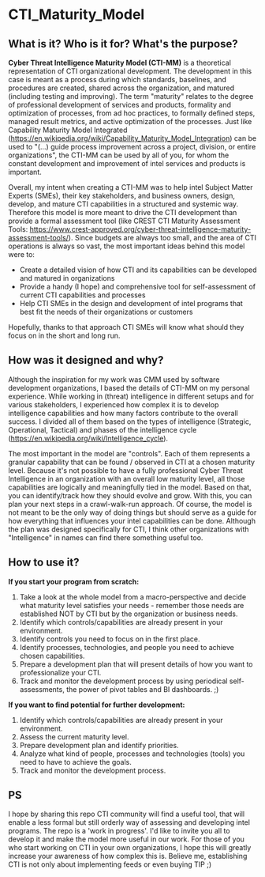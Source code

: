 # CTI_Maturity_Model


## What is it? Who is it for? What's the purpose?

**Cyber Threat Intelligence Maturity Model (CTI-MM)** is a theoretical representation of CTI organizational development. The development in this case is meant as a process during which standards, baselines, and procedures are created, shared across the organization, and matured (including testing and improving). The term "maturity" relates to the degree of professional development of services and products, formality and optimization of processes, from ad hoc practices, to formally defined steps, managed result metrics, and active optimization of the processes.
Just like Capability Maturity Model Integrated (https://en.wikipedia.org/wiki/Capability_Maturity_Model_Integration) can be used to "(...) guide process improvement across a project, division, or entire organizations", the CTI-MM can be used by all of you, for whom the constant development and improvement of intel services and products is important.

Overall, my intent when creating a CTI-MM was to help intel Subject Matter Experts (SMEs), their key stakeholders, and business owners, design, develop, and mature CTI capabilities in a structured and systemic way. Therefore this model is more meant to drive the CTI development than provide a formal assessment tool (like CREST CTI Maturity Assessment Tools: https://www.crest-approved.org/cyber-threat-intelligence-maturity-assessment-tools/).
Since budgets are always too small, and the area of CTI operations is always so vast, the most important ideas behind this model were to:
<ul>
  <li> Create a detailed vision of how CTI and its capabilities can be developed and matured in organizations</li>
  <li> Provide a handy (I hope) and comprehensive tool for self-assessment of current CTI capabilities and processes</li>
  <li> Help CTI SMEs in the design and development of intel programs that best fit the needs of their organizations or customers</li>
</ul>
Hopefully, thanks to that approach CTI SMEs will know what should they focus on in the short and long run. 

## How was it designed and why?

Although the inspiration for my work was CMM used by software development organizations, I based the details of CTI-MM on my personal experience. While working in (threat) intelligence in different setups and for various stakeholders, I experienced how complex it is to develop intelligence capabilities and how many factors contribute to the overall success. 
I divided all of them based on the types of intelligence (Strategic, Operational, Tactical) and phases of the intelligence cycle (https://en.wikipedia.org/wiki/Intelligence_cycle). 

The most important in the model are "controls". Each of them represents a granular capability that can be found / observed in CTI at a chosen maturity level. Because it's not possible to have a fully professional Cyber Threat Intelligence in an organization with an overall low maturity level, all those capabilities are logically and meaningfully tied in the model. Based on that, you can identify/track how they should evolve and grow. With this, you can plan your next steps in a crawl-walk-run approach.
Of course, the model is not meant to be the only way of doing things but should serve as a guide for how everything that influences your intel capabilities can be done. Although the plan was designed specifically for CTI, I think other organizations with "Intelligence" in names can find there something useful too. 

## How to use it?
  **If you start your program from scratch:**
<ol>
    <li>Take a look at the whole model from a macro-perspective and decide what maturity level satisfies your needs - remember those needs are established NOT by CTI but by the organization or business needs.</li>
    <li>Identify which controls/capabilities are already present in your environment.</li>
    <li>Identify controls you need to focus on in the first place.</li>
    <li>Identify processes, technologies, and people you need to achieve chosen capabilities.</li>
    <li>Prepare a development plan that will present details of how you want to professionalize your CTI.</li>
    <li>Track and monitor the development process by using periodical self-assessments, the power of pivot tables and BI dashboards. ;)</li>
</ol>

  
  **If you want to find potential for further development:**
<ol>
  <li>Identify which controls/capabilities are already present in your environment.</li>
  <li>Assess the current maturity level.</li>
  <li>Prepare development plan and identify priorities.</li>
  <li>Analyze what kind of people, processes and technologies (tools) you need to have to achieve the goals.</li>
  <li>Track and monitor the development process.</li>
</ol>

## PS
I hope by sharing this repo CTI community will find a useful tool, that will enable a less formal but still orderly way of assessing and developing intel programs. 
The repo is a 'work in progress'. I'd like to invite you all to develop it and make the model more useful in our work. 
For those of you who start working on CTI in your own organizations, I hope this will greatly increase your awareness of how complex this is. Believe me, establishing CTI is not only about implementing feeds or even buying TIP ;)




